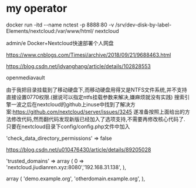 # my operator

docker run -itd --name nctest -p  8888:80 -v  /srv/dev-disk-by-label-Elements/nextcloud:/var/www/html/   nextcloud

admin/e
Docker+Nextcloud快速部署个人网盘

https://www.cnblogs.com/Timesi/archive/2018/09/21/9688463.html






https://blog.csdn.net/jdyanghang/article/details/102828553


openmediavault


由于我把目录挂载到了移动硬盘下,而移动硬盘用得又是NTFS文件系统,并不支持直接设置0770权限.(据说可以指定ntfs挂载参数来解决,嫌麻烦就没有实践)
搜索引擎一波之后在nextcloud的github上inuse中找到了解决方案:https://github.com/nextcloud/server/issues/3245
遂准备按照上面给出的方法修改代码,然而翻代码发现新版已经加入了选项支持,不需要再修改核心代码了.
只要在nextcloud目录下config/config.php文件中加入

'check_data_directory_permissions' => false


https://blog.csdn.net/u010476430/article/details/89205028


'trusted_domains' =>
  array (
    0 => 'nextcloud.jiudianren.xyz:8080','192.168.31.138',
  ),



 array (
    'demo.example.org',
    'otherdomain.example.org',
  ),


